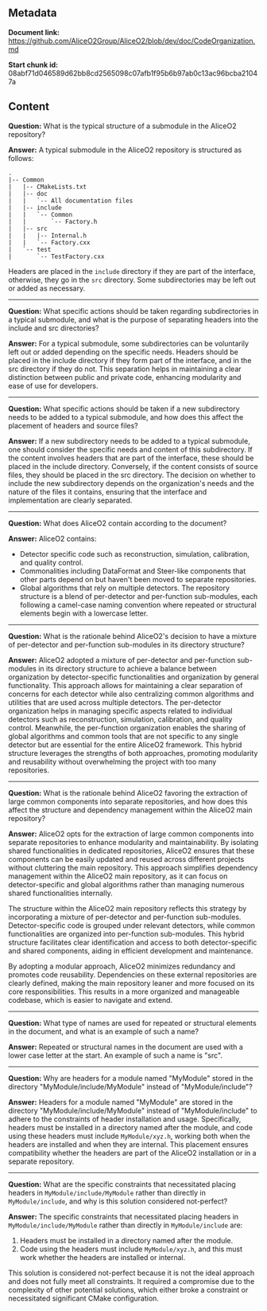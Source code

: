 ## Metadata

**Document link:** https://github.com/AliceO2Group/AliceO2/blob/dev/doc/CodeOrganization.md

**Start chunk id:** 08abf71d046589d62bb8cd2565098c07afb1f95b6b97ab0c13ac96bcba21047a

## Content

**Question:** What is the typical structure of a submodule in the AliceO2 repository?

**Answer:** A typical submodule in the AliceO2 repository is structured as follows:

```
.
|-- Common
|   |-- CMakeLists.txt
|   |-- doc
|   |   `-- All documentation files
|   |-- include
|   |   `-- Common
|   |       `-- Factory.h
|   |-- src
|   |   |-- Internal.h
|   |   `-- Factory.cxx
|   `-- test
|       `-- TestFactory.cxx
```

Headers are placed in the `include` directory if they are part of the interface, otherwise, they go in the `src` directory. Some subdirectories may be left out or added as necessary.

---

**Question:** What specific actions should be taken regarding subdirectories in a typical submodule, and what is the purpose of separating headers into the include and src directories?

**Answer:** For a typical submodule, some subdirectories can be voluntarily left out or added depending on the specific needs. Headers should be placed in the include directory if they form part of the interface, and in the src directory if they do not. This separation helps in maintaining a clear distinction between public and private code, enhancing modularity and ease of use for developers.

---

**Question:** What specific actions should be taken if a new subdirectory needs to be added to a typical submodule, and how does this affect the placement of headers and source files?

**Answer:** If a new subdirectory needs to be added to a typical submodule, one should consider the specific needs and content of this subdirectory. If the content involves headers that are part of the interface, these should be placed in the include directory. Conversely, if the content consists of source files, they should be placed in the src directory. The decision on whether to include the new subdirectory depends on the organization's needs and the nature of the files it contains, ensuring that the interface and implementation are clearly separated.

---

**Question:** What does AliceO2 contain according to the document?

**Answer:** AliceO2 contains:
- Detector specific code such as reconstruction, simulation, calibration, and quality control.
- Commonalities including DataFormat and Steer-like components that other parts depend on but haven't been moved to separate repositories.
- Global algorithms that rely on multiple detectors.
The repository structure is a blend of per-detector and per-function sub-modules, each following a camel-case naming convention where repeated or structural elements begin with a lowercase letter.

---

**Question:** What is the rationale behind AliceO2's decision to have a mixture of per-detector and per-function sub-modules in its directory structure?

**Answer:** AliceO2 adopted a mixture of per-detector and per-function sub-modules in its directory structure to achieve a balance between organization by detector-specific functionalities and organization by general functionality. This approach allows for maintaining a clear separation of concerns for each detector while also centralizing common algorithms and utilities that are used across multiple detectors. The per-detector organization helps in managing specific aspects related to individual detectors such as reconstruction, simulation, calibration, and quality control. Meanwhile, the per-function organization enables the sharing of global algorithms and common tools that are not specific to any single detector but are essential for the entire AliceO2 framework. This hybrid structure leverages the strengths of both approaches, promoting modularity and reusability without overwhelming the project with too many repositories.

---

**Question:** What is the rationale behind AliceO2 favoring the extraction of large common components into separate repositories, and how does this affect the structure and dependency management within the AliceO2 main repository?

**Answer:** AliceO2 opts for the extraction of large common components into separate repositories to enhance modularity and maintainability. By isolating shared functionalities in dedicated repositories, AliceO2 ensures that these components can be easily updated and reused across different projects without cluttering the main repository. This approach simplifies dependency management within the AliceO2 main repository, as it can focus on detector-specific and global algorithms rather than managing numerous shared functionalities internally.

The structure within the AliceO2 main repository reflects this strategy by incorporating a mixture of per-detector and per-function sub-modules. Detector-specific code is grouped under relevant detectors, while common functionalities are organized into per-function sub-modules. This hybrid structure facilitates clear identification and access to both detector-specific and shared components, aiding in efficient development and maintenance.

By adopting a modular approach, AliceO2 minimizes redundancy and promotes code reusability. Dependencies on these external repositories are clearly defined, making the main repository leaner and more focused on its core responsibilities. This results in a more organized and manageable codebase, which is easier to navigate and extend.

---

**Question:** What type of names are used for repeated or structural elements in the document, and what is an example of such a name?

**Answer:** Repeated or structural names in the document are used with a lower case letter at the start. An example of such a name is "src".

---

**Question:** Why are headers for a module named "MyModule" stored in the directory "MyModule/include/MyModule" instead of "MyModule/include"?

**Answer:** Headers for a module named "MyModule" are stored in the directory "MyModule/include/MyModule" instead of "MyModule/include" to adhere to the constraints of header installation and usage. Specifically, headers must be installed in a directory named after the module, and code using these headers must include `MyModule/xyz.h`, working both when the headers are installed and when they are internal. This placement ensures compatibility whether the headers are part of the AliceO2 installation or in a separate repository.

---

**Question:** What are the specific constraints that necessitated placing headers in `MyModule/include/MyModule` rather than directly in `MyModule/include`, and why is this solution considered not-perfect?

**Answer:** The specific constraints that necessitated placing headers in `MyModule/include/MyModule` rather than directly in `MyModule/include` are:

1. Headers must be installed in a directory named after the module.
2. Code using the headers must include `MyModule/xyz.h`, and this must work whether the headers are installed or internal.

This solution is considered not-perfect because it is not the ideal approach and does not fully meet all constraints. It required a compromise due to the complexity of other potential solutions, which either broke a constraint or necessitated significant CMake configuration.